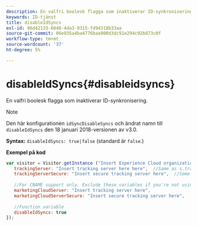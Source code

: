 ```yaml
---
description: En valfri boolesk flagga som inaktiverar ID-synkronisering.
keywords: ID-tjänst
title: disableIdSyncs
exl-id: 96d42133-6040-4da3-9315-fd94318b33aa
source-git-commit: 06e935a4ba4776baa900d3dc91e294c92b873c0f
workflow-type: tm+mt
source-wordcount: '37'
ht-degree: 5%

---
```


# disableIdSyncs{#disableidsyncs}

En valfri boolesk flagga som inaktiverar ID-synkronisering.

>[!NOTE]
>
>Den här konfigurationen `idSyncDisableSyncs` och ändrat namn till `disableIdSyncs` den 18 januari 2018-versionen av v3.0.

**Syntax:** `disableIdSyncs: true|false` (standard är `false`.)

**Exempel på kod**

```js
var visitor = Visitor.getInstance ("Insert Experience Cloud organization ID here",{ 
   trackingServer: "Insert tracking server here here",  //Same as s.trackingServer 
   trackingServerSecure: "Insert secure tracking server here",  //Same as s.trackingServerSecure 
 
   //For CNAME support only. Exclude these variables if you're not using CNAME 
   marketingCloudServer: "Insert tracking server here", 
   marketingCloudServerSecure: "Insert secure tracking server here", 
 
   //Function variable 
   disableIdSyncs: true 
});
```
